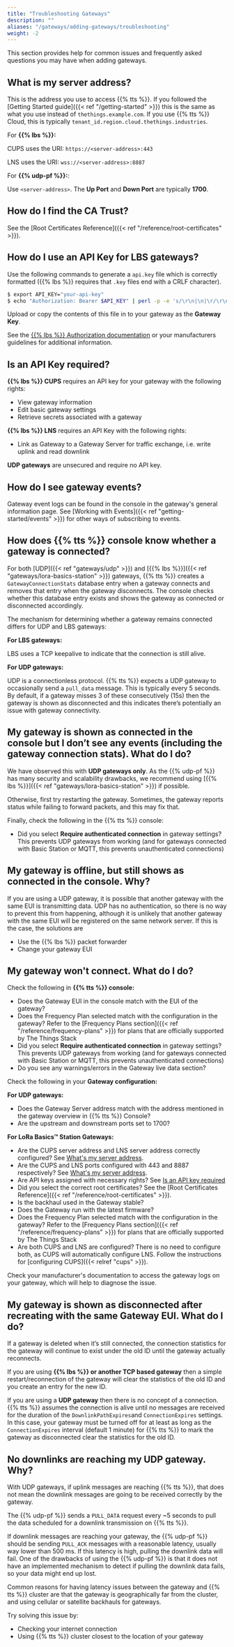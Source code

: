 ```yaml
---
title: "Troubleshooting Gateways"
description: ""
aliases: "/gateways/adding-gateways/troubleshooting"
weight: -2
---
```


This section provides help for common issues and frequently asked questions you may have when adding gateways. 

<!--more-->

## What is my server address?

This is the address you use to access {{% tts %}}. If you followed the [Getting Started guide]({{< ref "/getting-started" >}}) this is the same as what you use instead of `thethings.example.com`. If you use {{% tts %}} Cloud, this is typically `tenant_id.region.cloud.thethings.industries`.

For **{{% lbs %}}:**

CUPS uses the URI: `https://<server-address>:443`

LNS uses the URI: `wss://<server-address>:8887`

For **{{% udp-pf %}}:**:

Use `<server-address>`. The **Up Port** and **Down Port** are typically **1700**.

## How do I find the CA Trust?

See the [Root Certificates Reference]({{< ref "/reference/root-certificates" >}}).

## How do I use an API Key for LBS gateways?

Use the following commands to generate a `api.key` file which is correctly formatted ({{% lbs %}} requires that `.key` files end with a CRLF character).

```bash
$ export API_KEY="your-api-key"
$ echo "Authorization: Bearer $API_KEY" | perl -p -e 's/\r\n|\n|\r/\r\n/g'  > api.key
```

Upload or copy the contents of this file in to your gateway as the **Gateway Key**.

See the [{{% lbs %}} Authorization documentation](https://lora-developers.semtech.com/resources/tools/lora-basics/lora-basics-for-gateways/?url=authmodes.html) or your manufacturers guidelines for additional information.

## Is an API Key required?

**{{% lbs %}} CUPS** requires an API key for your gateway with the following rights:

- View gateway information
- Edit basic gateway settings
- Retrieve secrets associated with a gateway

**{{% lbs %}} LNS** requires an API Key with the following rights:

- Link as Gateway to a Gateway Server for traffic exchange, i.e. write uplink and read downlink

**UDP gateways** are unsecured and require no API key.

## How do I see gateway events?

Gateway event logs can be found in the console in the gateway's general information page. See [Working with Events]({{< ref "getting-started/events" >}}) for other ways of subscribing to events.

## How does {{% tts %}} console know whether a gateway is connected?

For both [UDP]({{< ref "gateways/udp" >}}) and [{{% lbs %}}]({{< ref "gateways/lora-basics-station" >}}) gateways, {{% tts %}} creates a `GatewayConnectionStats` database entry when a gateway connects and removes that entry when the gateway disconnects. The console checks whether this database entry exists and shows the gateway as connected or disconnected accordingly.

The mechanism for determining whether a gateway remains connected differs for UDP and LBS gateways:

**For LBS gateways:**

LBS uses a TCP keepalive to indicate that the connection is still alive.

**For UDP gateways:**

UDP is a connectionless protocol. {{% tts %}} expects a UDP gateway to occasionally send a `pull_data` message. This is typically every 5 seconds. By default, if a gateway misses 3 of these consecutively (15s) then the gateway is shown as disconnected and this indicates there’s potentially an issue with gateway connectivity.

## My gateway is shown as connected in the console but I don’t see any events (including the gateway connection stats). What do I do?

We have observed this with **UDP gateways only**. As the {{% udp-pf %}} has many security and scalability drawbacks, we recommend using [{{% lbs %}}]({{< ref "gateways/lora-basics-station" >}}) if possible.

Otherwise, first try restarting the gateway. Sometimes, the gateway reports status while failing to forward packets, and this may fix that.

Finally, check the following in the {{% tts %}} console:

- Did you select **Require authenticated connection** in gateway settings? This prevents UDP gateways from working (and for gateways connected with Basic Station or MQTT, this prevents unauthenticated connections)

## My gateway is offline, but still shows as connected in the console. Why?

If you are using a UDP gateway, it is possible that another gateway with the same EUI is transmitting data. UDP has no authentication, so there is no way to prevent this from happening, although it is unlikely that another gateway with the same EUI will be registered on the same network server. If this is the case, the solutions are

- Use the {{% lbs %}} packet forwarder
- Change your gateway EUI

## My gateway won't connect. What do I do?

Check the following in **{{% tts %}} console:**

- Does the Gateway EUI in the console match with the EUI of the gateway?
- Does the Frequency Plan selected match with the configuration in the gateway? Refer to the [Frequency Plans section]({{< ref "/reference/frequency-plans" >}}) for plans that are officially supported by The Things Stack
- Did you select **Require authenticated connection** in gateway settings? This prevents UDP gateways from working (and for gateways connected with Basic Station or MQTT, this prevents unauthenticated connections)
- Do you see any warnings/errors in the Gateway live data section?

Check the following in your **Gateway configuration:**

**For UDP gateways:**

- Does the Gateway Server address match with the address mentioned in the gateway overview in {{% tts %}} Console?
- Are the upstream and downstream ports set to 1700?

**For LoRa Basics™ Station Gateways:**

- Are the CUPS server address and LNS server address correctly configured? See [What's my server address](#whats-my-server-address).
- Are the CUPS and LNS ports configured with 443 and 8887 respectively? See [What's my server address](#whats-my-server-address).
- Are API keys assigned with necessary rights? See [Is an API key required](#is-an-api-key-required)
- Did you select the correct root certificates? See the [Root Certificates Reference]({{< ref "/reference/root-certificates" >}}).
- Is the backhaul used in the Gateway stable?
- Does the Gateway run with the latest firmware?
- Does the Frequency Plan selected match with the configuration in the gateway? Refer to the [Frequency Plans section]({{< ref "/reference/frequency-plans" >}}) for plans that are officially supported by The Things Stack
- Are both CUPS and LNS are configured? There is no need to configure both, as CUPS will automatically configure LNS. Follow the instructions for [configuring CUPS]({{< relref "cups" >}}).

Check your manufacturer's documentation to access the gateway logs on your gateway, which will help to diagnose the issue.

## My gateway is shown as disconnected after recreating with the same Gateway EUI. What do I do?

If a gateway is deleted when it’s still connected, the connection statistics for the gateway will continue to exist under the old ID until the gateway actually reconnects.

If you are using **{{% lbs %}} or another TCP based gateway** then a simple restart/reconnection of the gateway will clear the statistics of the old ID and you create an entry for the new ID.

If you are using a **UDP gateway** then there is no concept of a connection. {{% tts %}} assumes the connection is alive until no messages are received for the duration of the `DownlinkPathExpires`and `ConnectionExpires` settings. In this case, your gateway must be turned off for at least as long as the `ConnectionExpires` interval (default 1 minute) for {{% tts %}} to mark the gateway as disconnected clear the statistics for the old ID.

## No downlinks are reaching my UDP gateway. Why?

With UDP gateways, if uplink messages are reaching {{% tts %}}, that does not mean the downlink messages are going to be received correctly by the gateway. 

The {{% udp-pf %}} sends a `PULL_DATA` request every ~5 seconds to pull the data scheduled for a downlink transmission on {{% tts %}}.

If downlink messages are reaching your gateway, the {{% udp-pf %}} should be sending `PULL_ACK` messages with a reasonable latency, usually way lower than 500 ms. If this latency is high, pulling the downlink data will fail. One of the drawbacks of using the {{% udp-pf %}} is that it does not have an implemented mechanism to detect if pulling the downlink data fails, so your data might end up lost. 

Common reasons for having latency issues between the gateway and {{% tts %}} cluster are that the gateway is geographically far from the cluster, and using cellular or satellite backhauls for gateways.

Try solving this issue by: 

- Checking your internet connection
- Using {{% tts %}} cluster closest to the location of your gateway
